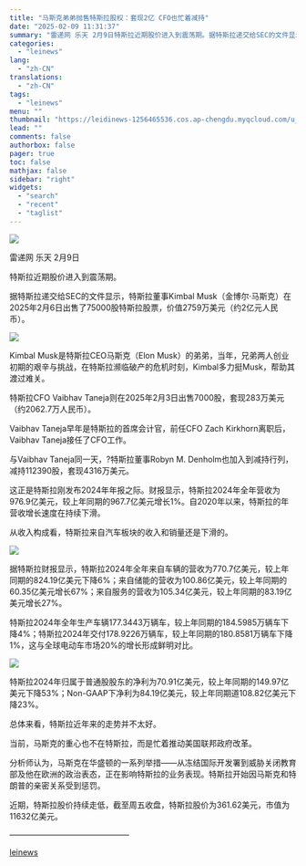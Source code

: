 ```yaml
---
title: "马斯克弟弟抛售特斯拉股权：套现2亿 CFO也忙着减持"
date: "2025-02-09 11:31:37"
summary: "雷递网 乐天 2月9日特斯拉近期股价进入到震荡期。据特斯拉递交给SEC的文件显示，特斯拉董事Kimb..."
categories:
  - "leinews"
lang:
  - "zh-CN"
translations:
  - "zh-CN"
tags:
  - "leinews"
menu: ""
thumbnail: "https://leidinews-1256465536.cos.ap-chengdu.myqcloud.com/u_News/20250209/6387469749462923577398196.jpeg"
lead: ""
comments: false
authorbox: false
pager: true
toc: false
mathjax: false
sidebar: "right"
widgets:
  - "search"
  - "recent"
  - "taglist"
---
```


![](https://p3-sign.toutiaoimg.com/tos-cn-i-axegupay5k/2dd91198966b46919057abd168018062~tplv-tt-origin-web:gif.jpeg?_iz=58558&from=article.pc_detail&lk3s=953192f4&x-expires=1739676405&x-signature=d2KzAna9ziikpsSR0JL6CHYFv1s%3D)

雷递网 乐天 2月9日  


特斯拉近期股价进入到震荡期。

据特斯拉递交给SEC的文件显示，特斯拉董事Kimbal Musk（金博尔·马斯克）在2025年2月6日出售了75000股特斯拉股票，价值2759万美元（约2亿元人民币）。

![](https://p3-sign.toutiaoimg.com/tos-cn-i-6w9my0ksvp/7a728dc352094f2aa5a51fb5af30d9d5~tplv-tt-origin-web:gif.jpeg?_iz=58558&from=article.pc_detail&lk3s=953192f4&x-expires=1739676405&x-signature=6WjrkPQaogMGNbhU5N3h1kt%2BJaw%3D)

Kimbal Musk是特斯拉CEO马斯克（Elon Musk）的弟弟，当年，兄弟两人创业初期的艰辛与挑战，在特斯拉濒临破产的危机时刻，Kimbal多力挺Musk，帮助其渡过难关。  


特斯拉CFO Vaibhav Taneja则在2025年2月3日出售7000股，套现283万美元（约2062.7万人民币）。

Vaibhav Taneja早年是特斯拉的首席会计官，前任CFO Zach Kirkhorn离职后，Vaibhav Taneja接任了CFO工作。

与Vaibhav Taneja同一天，?特斯拉董事Robyn M. Denholm也加入到减持行列，减持112390股，套现4316万美元。

这正是特斯拉刚发布2024年年报之际。财报显示，特斯拉2024年全年营收为976.9亿美元，较上年同期的967.7亿美元增长1%。自2020年以来，特斯拉的年营收增长速度在持续下滑。

从收入构成看，特斯拉来自汽车板块的收入和销量还是下滑的。

![](https://p3-sign.toutiaoimg.com/tos-cn-i-6w9my0ksvp/b30bfcc1d6a940a28eef4677298e9fde~tplv-tt-origin-web:gif.jpeg?_iz=58558&from=article.pc_detail&lk3s=953192f4&x-expires=1739676405&x-signature=PWOSeJtLMo%2FlcJGAyAdhFMQFg7M%3D)

据特斯拉财报显示，特斯拉2024年全年来自车辆的营收为770.7亿美元，较上年同期的824.19亿美元下降6%；来自储能的营收为100.86亿美元，较上年同期的60.35亿美元增长67%；来自服务的营收为105.34亿美元，较上年同期的83.19亿美元增长27%。

特斯拉2024年全年生产车辆177.3443万辆车，较上年同期的184.5985万辆车下降4%；特斯拉2024年交付178.9226万辆车，较上年同期的180.8581万辆车下降1%，这与全球电动车市场20%的增长形成鲜明对比。

![](https://p3-sign.toutiaoimg.com/tos-cn-i-6w9my0ksvp/c9c2ea39328a4117a11496af9a174214~tplv-tt-origin-web:gif.jpeg?_iz=58558&from=article.pc_detail&lk3s=953192f4&x-expires=1739676405&x-signature=7Or2926Jakm06bUV7wkNFLYOqZ0%3D)

特斯拉2024年归属于普通股股东的净利为70.91亿美元，较上年同期的149.97亿美元下降53%；Non-GAAP下净利为84.19亿美元，较上年同期道108.82亿美元下降23%。

总体来看，特斯拉近年来的走势并不太好。

当前，马斯克的重心也不在特斯拉，而是忙着推动美国联邦政府改革。

分析师认为，马斯克在华盛顿的一系列举措——从冻结国际开发署到威胁关闭教育部及他在欧洲的政治表态，正在影响特斯拉的业务表现。特斯拉开始因马斯克和特朗普的亲密关系受到惩罚。

近期，特斯拉股价持续走低，截至周五收盘，特斯拉股价为361.62美元，市值为11632亿美元。

———————————————

[leinews](https://www.leinews.com/n28986/detail.html)
